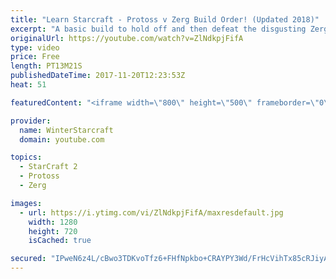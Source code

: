 ```yaml
---
title: "Learn Starcraft - Protoss v Zerg Build Order! (Updated 2018)"
excerpt: "A basic build to hold off and then defeat the disgusting Zerg! Meant for lower level players who have little direction, not for high level players looking for the dankest meta :) -- Watch live at https://www.twitch.tv/wintergaming"
originalUrl: https://youtube.com/watch?v=ZlNdkpjFifA
type: video
price: Free
length: PT13M21S
publishedDateTime: 2017-11-20T12:23:53Z
heat: 51

featuredContent: "<iframe width=\"800\" height=\"500\" frameborder=\"0\" src=\"https://www.youtube.com/embed/ZlNdkpjFifA\" allow=\"accelerometer; autoplay; encrypted-media; gyroscope; picture-in-picture\" allowfullscreen></iframe>"

provider:
  name: WinterStarcraft
  domain: youtube.com

topics:
  - StarCraft 2
  - Protoss
  - Zerg

images:
  - url: https://i.ytimg.com/vi/ZlNdkpjFifA/maxresdefault.jpg
    width: 1280
    height: 720
    isCached: true

secured: "IPweN6z4L/cBwo3TDKvoTfz6+FHfNpkbo+CRAYPY3Wd/FrHcVihTx85cRJiyAIkjsukNRp5JS9WbiDJfRqfD69hg2ZE78L84KRkawUJkVLguxV4cTZbyXmpPopxbsSeUaVU3gpGlzY24GCZ1GXbVHpT/dlmg0GEzfNUMh9U6UohD9Aq5oLemDyoW6Wra0hZLXdhhlqjjTHysAprCGHmsxcTgVGKkNcKZRsEfVfr9iLMFk5lqGVqt7xu/MnXL8jLf/DkZoi6Tb7HG6XsqX1cKK+XZIN9Lcdst6qOiHOFdi9sU6f3Wy1td0pU3yQld+jG8Tas/BSr1XISvLY/ZrWSMm1HDbdhmVU+oNaF5s5O5AIGH134I6bYxxU7WzAwjDGoQxGEod+XIpJWcip96djjK6JSiov1g9e6fbJTy0Mo3nIE=;DTu6FsC6VGv3ZG062V/Spw=="
---
```



